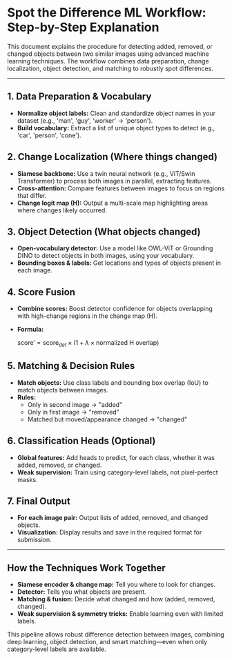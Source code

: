 # Spot the Difference ML Workflow: Step-by-Step Explanation

This document explains the procedure for detecting added, removed, or changed objects between two similar images using advanced machine learning techniques. The workflow combines data preparation, change localization, object detection, and matching to robustly spot differences.

---

## 1. Data Preparation & Vocabulary
- **Normalize object labels:** Clean and standardize object names in your dataset (e.g., 'man', 'guy', 'worker' → 'person').
- **Build vocabulary:** Extract a list of unique object types to detect (e.g., 'car', 'person', 'cone').

## 2. Change Localization (Where things changed)
- **Siamese backbone:** Use a twin neural network (e.g., ViT/Swin Transformer) to process both images in parallel, extracting features.
- **Cross-attention:** Compare features between images to focus on regions that differ.
- **Change logit map (H):** Output a multi-scale map highlighting areas where changes likely occurred.

## 3. Object Detection (What objects changed)
- **Open-vocabulary detector:** Use a model like OWL-ViT or Grounding DINO to detect objects in both images, using your vocabulary.
- **Bounding boxes & labels:** Get locations and types of objects present in each image.

## 4. Score Fusion
- **Combine scores:** Boost detector confidence for objects overlapping with high-change regions in the change map (H).
- **Formula:**
  
  $\text{score}' = \text{score}_{det} \times (1 + \lambda \times \text{normalized H overlap})$

## 5. Matching & Decision Rules
- **Match objects:** Use class labels and bounding box overlap (IoU) to match objects between images.
- **Rules:**
  - Only in second image → "added"
  - Only in first image → "removed"
  - Matched but moved/appearance changed → "changed"

## 6. Classification Heads (Optional)
- **Global features:** Add heads to predict, for each class, whether it was added, removed, or changed.
- **Weak supervision:** Train using category-level labels, not pixel-perfect masks.

## 7. Final Output
- **For each image pair:** Output lists of added, removed, and changed objects.
- **Visualization:** Display results and save in the required format for submission.

---

## How the Techniques Work Together
- **Siamese encoder & change map:** Tell you where to look for changes.
- **Detector:** Tells you what objects are present.
- **Matching & fusion:** Decide what changed and how (added, removed, changed).
- **Weak supervision & symmetry tricks:** Enable learning even with limited labels.

This pipeline allows robust difference detection between images, combining deep learning, object detection, and smart matching—even when only category-level labels are available.
